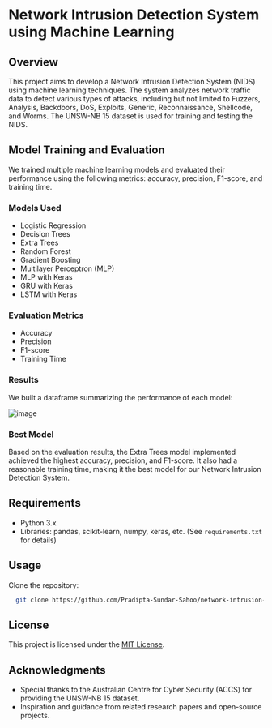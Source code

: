 # Network Intrusion Detection System using Machine Learning

## Overview
This project aims to develop a Network Intrusion Detection System (NIDS) using machine learning techniques. The system analyzes network traffic data to detect various types of attacks, including but not limited to Fuzzers, Analysis, Backdoors, DoS, Exploits, Generic, Reconnaissance, Shellcode, and Worms. The UNSW-NB 15 dataset is used for training and testing the NIDS.

## Model Training and Evaluation
We trained multiple machine learning models and evaluated their performance using the following metrics: accuracy, precision, F1-score, and training time.

### Models Used
- Logistic Regression
- Decision Trees
- Extra Trees
- Random Forest
- Gradient Boosting
- Multilayer Perceptron (MLP)
- MLP with Keras
- GRU with Keras
- LSTM with Keras

### Evaluation Metrics
- Accuracy
- Precision
- F1-score
- Training Time

### Results
We built a dataframe summarizing the performance of each model:

![image](https://github.com/Pradipta-Sundar-Sahoo/network-intrusion-detection-systems-using-ML/assets/157369477/19a9d96c-cf6e-4fd9-b4a6-6993e72a4e46)


### Best Model
Based on the evaluation results, the Extra Trees model implemented achieved the highest accuracy, precision, and F1-score. It also had a reasonable training time, making it the best model for our Network Intrusion Detection System.

## Requirements
- Python 3.x
- Libraries: pandas, scikit-learn, numpy, keras, etc. (See `requirements.txt` for details)

## Usage
Clone the repository:
```sh
  git clone https://github.com/Pradipta-Sundar-Sahoo/network-intrusion-detection-systems-using-ML.git
````

## License
This project is licensed under the [MIT License](LICENSE).

## Acknowledgments
- Special thanks to the Australian Centre for Cyber Security (ACCS) for providing the UNSW-NB 15 dataset.
- Inspiration and guidance from related research papers and open-source projects.
